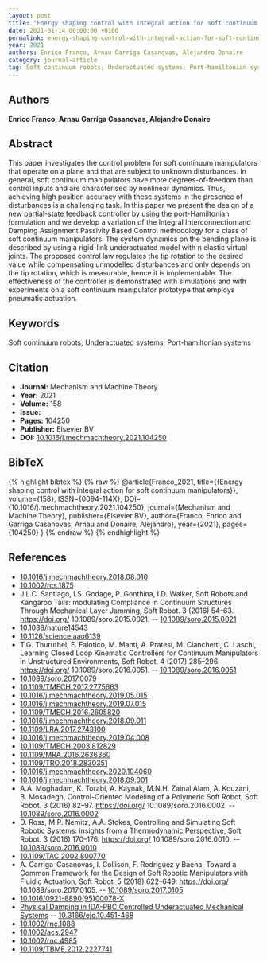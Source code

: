 ```yaml
---
layout: post
title: "Energy shaping control with integral action for soft continuum manipulators"
date: 2021-01-14 00:00:00 +0100
permalink: energy-shaping-control-with-integral-action-for-soft-continuum-manipulators
year: 2021
authors: Enrico Franco, Arnau Garriga Casanovas, Alejandro Donaire
category: journal-article
tag: Soft continuum robots; Underactuated systems; Port-hamiltonian systems
---
```

 
## Authors
**Enrico Franco, Arnau Garriga Casanovas, Alejandro Donaire**
 
## Abstract
This paper investigates the control problem for soft continuum manipulators that operate on a plane and that are subject to unknown disturbances. In general, soft continuum manipulators have more degrees-of-freedom than control inputs and are characterised by nonlinear dynamics. Thus, achieving high position accuracy with these systems in the presence of disturbances is a challenging task. In this paper we present the design of a new partial-state feedback controller by using the port-Hamiltonian formulation and we develop a variation of the Integral Interconnection and Damping Assignment Passivity Based Control methodology for a class of soft continuum manipulators. The system dynamics on the bending plane is described by using a rigid-link underactuated model with n elastic virtual joints. The proposed control law regulates the tip rotation to the desired value while compensating unmodelled disturbances and only depends on the tip rotation, which is measurable, hence it is implementable. The effectiveness of the controller is demonstrated with simulations and with experiments on a soft continuum manipulator prototype that employs pneumatic actuation.
 
## Keywords
Soft continuum robots; Underactuated systems; Port-hamiltonian systems
 
## Citation
- **Journal:** Mechanism and Machine Theory
- **Year:** 2021
- **Volume:** 158
- **Issue:** 
- **Pages:** 104250
- **Publisher:** Elsevier BV
- **DOI:** [10.1016/j.mechmachtheory.2021.104250](https://doi.org/10.1016/j.mechmachtheory.2021.104250)
 
## BibTeX
{% highlight bibtex %}
{% raw %}
@article{Franco_2021,
  title={{Energy shaping control with integral action for soft continuum manipulators}},
  volume={158},
  ISSN={0094-114X},
  DOI={10.1016/j.mechmachtheory.2021.104250},
  journal={Mechanism and Machine Theory},
  publisher={Elsevier BV},
  author={Franco, Enrico and Garriga Casanovas, Arnau and Donaire, Alejandro},
  year={2021},
  pages={104250}
}
{% endraw %}
{% endhighlight %}
 
## References
- [10.1016/j.mechmachtheory.2018.08.010](https://doi.org/10.1016/j.mechmachtheory.2018.08.010)
- [10.1002/rcs.1875](https://doi.org/10.1002/rcs.1875)
- J.L.C. Santiago, I.S. Godage, P. Gonthina, I.D. Walker, Soft Robots and Kangaroo Tails: modulating Compliance in Continuum Structures Through Mechanical Layer Jamming, Soft Robot. 3 (2016) 54–63. https://doi.org/ 10.1089/soro.2015.0021. -- [10.1089/soro.2015.0021](https://doi.org/10.1089/soro.2015.0021)
- [10.1038/nature14543](https://doi.org/10.1038/nature14543)
- [10.1126/science.aao6139](https://doi.org/10.1126/science.aao6139)
- T.G. Thuruthel, E. Falotico, M. Manti, A. Pratesi, M. Cianchetti, C. Laschi, Learning Closed Loop Kinematic Controllers for Continuum Manipulators in Unstructured Environments, Soft Robot. 4 (2017) 285–296. https://doi.org/ 10.1089/soro.2016.0051. -- [10.1089/soro.2016.0051](https://doi.org/10.1089/soro.2016.0051)
- [10.1089/soro.2017.0079](https://doi.org/10.1089/soro.2017.0079)
- [10.1109/TMECH.2017.2775663](https://doi.org/10.1109/TMECH.2017.2775663)
- [10.1016/j.mechmachtheory.2019.05.015](https://doi.org/10.1016/j.mechmachtheory.2019.05.015)
- [10.1016/j.mechmachtheory.2019.07.015](https://doi.org/10.1016/j.mechmachtheory.2019.07.015)
- [10.1109/TMECH.2016.2605820](https://doi.org/10.1109/TMECH.2016.2605820)
- [10.1016/j.mechmachtheory.2018.09.011](https://doi.org/10.1016/j.mechmachtheory.2018.09.011)
- [10.1109/LRA.2017.2743100](https://doi.org/10.1109/LRA.2017.2743100)
- [10.1016/j.mechmachtheory.2019.04.008](https://doi.org/10.1016/j.mechmachtheory.2019.04.008)
- [10.1109/TMECH.2003.812829](https://doi.org/10.1109/TMECH.2003.812829)
- [10.1109/MRA.2016.2636360](https://doi.org/10.1109/MRA.2016.2636360)
- [10.1109/TRO.2018.2830351](https://doi.org/10.1109/TRO.2018.2830351)
- [10.1016/j.mechmachtheory.2020.104060](https://doi.org/10.1016/j.mechmachtheory.2020.104060)
- [10.1016/j.mechmachtheory.2018.09.001](https://doi.org/10.1016/j.mechmachtheory.2018.09.001)
- A.A. Moghadam, K. Torabi, A. Kaynak, M.N.H. Zainal Alam, A. Kouzani, B. Mosadegh, Control-Oriented Modeling of a Polymeric Soft Robot, Soft Robot. 3 (2016) 82–97. https://doi.org/ 10.1089/soro.2016.0002. -- [10.1089/soro.2016.0002](https://doi.org/10.1089/soro.2016.0002)
- D. Ross, M.P. Nemitz, A.A. Stokes, Controlling and Simulating Soft Robotic Systems: insights from a Thermodynamic Perspective, Soft Robot. 3 (2016) 170–176. https://doi.org/ 10.1089/soro.2016.0010. -- [10.1089/soro.2016.0010](https://doi.org/10.1089/soro.2016.0010)
- [10.1109/TAC.2002.800770](https://doi.org/10.1109/TAC.2002.800770)
- A. Garriga-Casanovas, I. Collison, F. Rodriguez y Baena, Toward a Common Framework for the Design of Soft Robotic Manipulators with Fluidic Actuation, Soft Robot. 5 (2018) 622–649. https://doi.org/ 10.1089/soro.2017.0105. -- [10.1089/soro.2017.0105](https://doi.org/10.1089/soro.2017.0105)
- [10.1016/0921-8890(95)00078-X](https://doi.org/10.1016/0921-8890(95)00078-X)
- [Physical Damping in IDA-PBC Controlled Underactuated Mechanical Systems](physical-damping-in-ida-pbc-controlled-underactuated-mechanical-systems) -- [10.3166/ejc.10.451-468](https://doi.org/10.3166/ejc.10.451-468)
- [10.1002/rnc.1088](https://doi.org/10.1002/rnc.1088)
- [10.1002/acs.2947](https://doi.org/10.1002/acs.2947)
- [10.1002/rnc.4985](https://doi.org/10.1002/rnc.4985)
- [10.1109/TBME.2012.2227741](https://doi.org/10.1109/TBME.2012.2227741)

